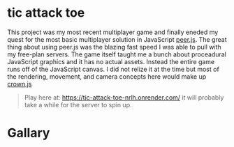 # tic attack toe

This project was my most recent multiplayer game and finally eneded my quest for the most basic multiplayer solution in JavaScript [peer.js](https://peerjs.com/). The great thing about using peer.js was the blazing fast speed I was able to pull with my free-plan servers. The game itself taught me a bunch about proceadural JavaScript graphics and it has no actual assets. Instead the entire game runs off of the JavaScript canvas. I did not relize it at the time but most of the rendering, movement, and camera concepts here would make up [crown.js](https://github.com/KingstumusPrime/--Crown.JS)

> Play here at: https://tic-attack-toe-nrlh.onrender.com/ it will probably take a while for the server to spin up.


# Gallary

